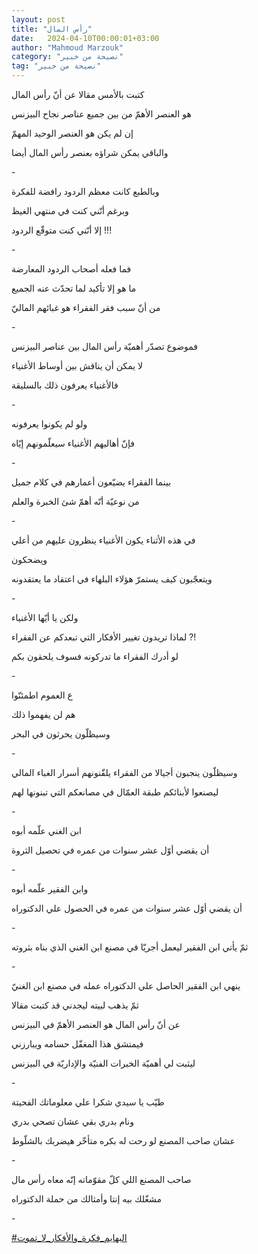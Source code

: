 ```yaml
---
layout: post
title: "رأس المال"
date:   2024-04-10T00:00:01+03:00
author: "Mahmoud Marzouk"
category: "نصيحة من خبير"
tag: "نصيحة من خبير"
---
```



كتبت بالأمس مقالا عن أنّ رأس المال

هو العنصر الأهمّ من بين جميع عناصر نجاح البيزنس

إن لم يكن هو العنصر الوحيد المهمّ

والباقي يمكن شراؤه بعنصر رأس المال أيضا

\-

وبالطبع كانت معظم الردود رافضة للفكرة

وبرغم أنّني كنت في منتهي الغيظ

إلا أنّني كنت متوقّع الردود !!!

\-

فما فعله أصحاب الردود المعارضة

ما هو إلا تأكيد لما تحدّث عنه الجميع

من أنّ سبب فقر الفقراء هو غبائهم الماليّ

\-

فموضوع تصدّر أهميّة رأس المال بين عناصر البيزنس

لا يمكن أن يناقش بين أوساط الأغنياء

فالأغنياء يعرفون ذلك بالسليقة

\-

ولو لم يكونوا يعرفونه

فإنّ أهاليهم الأغنياء سيعلّمونهم إيّاه

\-

بينما الفقراء يضيّعون أعمارهم في كلام جميل

من نوعيّة أنّه أهمّ شئ الخبرة والعلم

\-

في هذه الأثناء يكون الأغنياء ينظرون عليهم من أعلي

ويضحكون

ويتعجّبون كيف يستمرّ هؤلاء البلهاء في اعتقاد ما
يعتقدونه

\-

ولكن يا أيّها الأغنياء

لماذا تريدون تغيير الأفكار التي تبعدكم عن الفقراء
?!

لو أدرك الفقراء ما تدركونه فسوف يلحقون بكم

\-

ع العموم اطمئنّوا

هم لن يفهموا ذلك

وسيظلّون يحرثون في البحر

\-

وسيظلّون ينجبون أجيالا من الفقراء يلقّنونهم أسرار الغباء
المالي

ليصنعوا لأبنائكم طبقة العمّال في مصانعكم التي تبنونها
لهم

\-

ابن الغني علّمه أبوه

أن يقضي أوّل عشر سنوات من عمره في تحصيل الثروة

\-

وابن الفقير علّمه أبوه

أن يقضي أوّل عشر سنوات من عمره في الحصول علي
الدكتوراه

\-

ثمّ يأتي ابن الفقير ليعمل أجريّا في مصنع ابن الغني الذي
بناه بثروته

\-

ينهي ابن الفقير الحاصل علي الدكتوراه عمله في مصنع ابن
الغنيّ

ثمّ يذهب لبيته ليجدني قد كتبت مقالا

عن أنّ رأس المال هو العنصر الأهمّ في البيزنس

فيمتشق هذا المغفّل حسامه ويبارزني

ليثبت لي أهميّة الخبرات الفنيّة والإداريّة في
البيزنس

\-

طيّب يا سيدي شكرا علي معلوماتك الفحيتة

ونام بدري بقي عشان تصحي بدري

عشان صاحب المصنع لو رحت له بكره متأخّر هيضربك
بالشلّوط

\-

صاحب المصنع اللي كلّ مقوّماته إنّه معاه رأس مال

مشغّلك بيه إنتا وأمثالك من حملة الدكتوراه

\-

[<u>\#البهايم\_فكرة\_والأفكار\_لا\_تموت</u>](https://www.facebook.com/hashtag/%D8%A7%D9%84%D8%A8%D9%87%D8%A7%D9%8A%D9%85_%D9%81%D9%83%D8%B1%D8%A9_%D9%88%D8%A7%D9%84%D8%A3%D9%81%D9%83%D8%A7%D8%B1_%D9%84%D8%A7_%D8%AA%D9%85%D9%88%D8%AA?__eep__=6&__cft__%5b0%5d=AZXFIYnkb-fUi2JsTY6bf6QmeksAIFZL_m8sU-30G3AVlbFm79aSV108u4URLe_Sq-K7kw8xxWsjLhf58Bc6IK66db5ODvlV7qF8rWS-RAp7sczHHN-lSB6H1lJW-SReON3a3nfocQdHscSqCK3sWv4PCNrN3ZSzWl2JT6de8xWeW-tBbLXhT0tVHhHOXTbfYAk&__tn__=*NK-R)
